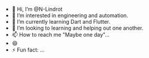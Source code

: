 - 👋 Hi, I’m @N-Lindrot
- 👀 I’m interested in engineering and automation.
- 🌱 I’m currently learning Dart and Flutter.
- 💞️ I’m looking to learning and helping out one another.
- 📫 How to reach me "Maybe one day"...
- 😄 
- ⚡ Fun fact: ...

<!---
N-Lindrot/N-Lindrot is a ✨ special ✨ repository because its `README.md` (this file) appears on your GitHub profile.
You can click the Preview link to take a look at your changes.
--->
